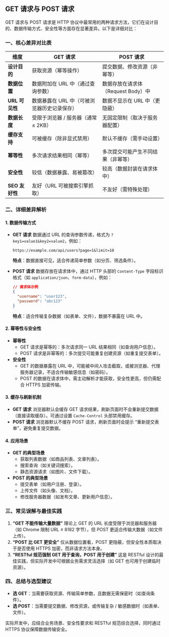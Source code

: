 ## GET 请求与 POST 请求

GET 请求与 POST 请求是 HTTP 协议中最常用的两种请求方法，它们在设计目的、数据传输方式、安全性等方面存在显著差异。以下是详细对比：

### **一、核心差异对比表**

| **维度**       | **GET 请求**                                | **POST 请求**                      |
| -------------- | ------------------------------------------- | ---------------------------------- |
| **设计目的**   | 获取资源（幂等操作）                        | 提交数据、修改资源（非幂等）       |
| **数据位置**   | 数据附加在 URL 中（通过查询参数）           | 数据存放在请求体（Request Body）中 |
| **URL 可见性** | 数据暴露在 URL 中（可被浏览器历史记录保存） | 数据不显示在 URL 中（更隐蔽）      |
| **数据长度**   | 受限于浏览器 / 服务器（通常 ≤ 2KB）         | 无固定限制（取决于服务器配置）     |
| **缓存支持**   | 可被缓存（除非显式禁用）                    | 默认不缓存（需手动设置）           |
| **幂等性**     | 多次请求结果相同（幂等）                    | 多次提交可能产生不同结果（非幂等） |
| **安全性**     | 较低（数据暴露、易被篡改）                  | 较高（数据封装在请求体中）         |
| **SEO 友好性** | 友好（URL 可被搜索引擎抓取）                | 不友好（需特殊处理）               |

### **二、详细差异解析**

#### **1. 数据传输方式**

- **GET 请求**
  数据通过 URL 的查询参数传递，格式为 `?key1=value1&key2=value2`，例如：

  ```plaintext
  https://example.com/api/users?page=1&limit=10
  ```

  **特点**：数据直接可见，适合传递简单参数（如分页、筛选条件）。

- **POST 请求**
  数据存放在请求体中，通过 HTTP 头部的 `Content-Type` 字段标识格式（如 `application/json`、`form-data`），例如：

  ```json
  // 请求体示例
  {
    "username": "user123",
    "password": "abc123"
  }
  ```

  **特点**：适合传输复杂数据（如表单、文件），数据不暴露在 URL 中。

#### **2. 幂等性与安全性**

- **幂等性**
  - GET 请求是幂等的：多次请求同一 URL 结果相同（如查询用户信息）。
  - POST 请求是非幂等的：多次提交可能重复创建资源（如重复提交表单）。
- **安全性**
  - GET 的数据暴露在 URL 中，可能被中间人攻击截取，或被浏览器、代理服务器记录，不适合传输敏感信息（如密码）。
  - POST 的数据在请求体中，需主动解析才能获取，安全性更高，但仍需配合 HTTPS 加密传输。

#### **3. 缓存与刷新机制**

- **GET 请求**
  浏览器默认会缓存 GET 请求结果，刷新页面时不会重新提交数据（直接读取缓存）。可通过设置 `Cache-Control` 头部禁用缓存。
- **POST 请求**
  浏览器默认不缓存 POST 请求，刷新页面时会提示 “重新提交表单”，避免重复提交数据。

#### **4. 应用场景**

- **GET 的典型场景**
  - 获取列表数据（如商品列表、文章列表）。
  - 搜索查询（如关键词搜索）。
  - 静态资源请求（如图片、文件下载）。
- **POST 的典型场景**
  - 提交表单（如用户注册、登录）。
  - 上传文件（如头像、文档）。
  - 修改服务器数据（如发布文章、更新用户信息）。

### **三、常见误解与最佳实践**

1. **“GET 不能传输大量数据”**
   理论上 GET 的 URL 长度受限于浏览器和服务器（如 Chrome 限制 URL ≤ 8182 字节），但 POST 更适合传输大数据（如文件上传）。
2. **“POST 比 GET 更安全”**
   仅从数据位置看，POST 更隐蔽，但安全性本质取决于是否使用 HTTPS 加密，而非请求方法本身。
3. **“RESTful 规范强制 GET 用于查询，POST 用于创建”**
   这是 RESTful 设计的最佳实践，但实际开发中可根据业务需求灵活选择（如 GET 也可用于创建临时资源）。

### **四、总结与选型建议**

- **选 GET**：当需要获取资源、传输简单参数，且数据无需保密时（如查询条件）。
- **选 POST**：当需要提交数据、修改资源，或传输复杂 / 敏感数据时（如表单、文件）。

实际开发中，应结合业务场景、安全性要求和 RESTful 规范综合选择，同时通过 HTTPS 协议保障数据传输安全。